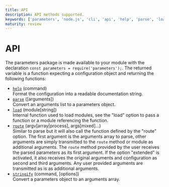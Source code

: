 ```yaml
---
title: API
description: API methods supported.
keywords: ['parameters', 'node.js', 'cli', 'api', 'help', 'parse', 'load', 'route', 'stringify']
maturity: review
---
```


# API 

The parameters package is made available to your module with the declaration
`const parameters = require('parameters');`. The returned variable is a function
expecting a configuration object and returning the following functions:

* [`help`](./help/) (command)   
  Format the configuration into a readable documentation string.
* [`parse`](./parse/) ([arguments])   
  Convert an arguments list to a parameters object.
* [`load`](./load/) (module[string])   
  Internal function used to load modules, see the "load" option to pass a
  function or a module referencing the function.
* [`route`](./route/) (argv[array|process], args[mixed]...)   
  Similar to parse but it will also call the function defined by the "route"
  option. The first argument is the arguments array to parse, other arguments
  are simply transmitted to the `route` method or module as additional arguments.
  The `route` method provided by the user receives the parsed parameters as its
  first argument. If the option "extended" is activated, it also receives the
  original arguments and configuration as second and third arguments. Any user
  provided arguments are transmitted as is as additional arguments.
* [`stringify`](./stringify/) (command, [options])   
  Convert a parameters object to an arguments array.
